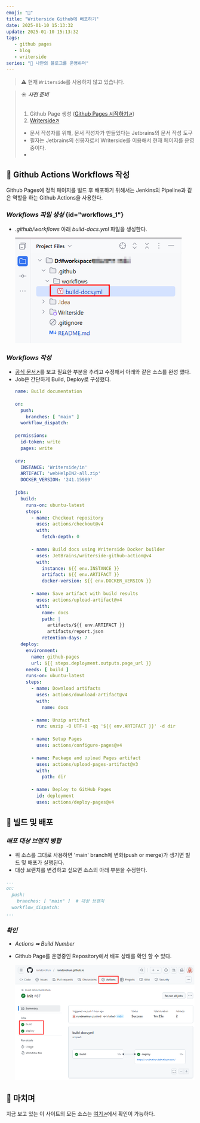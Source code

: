 ```yaml
---
emoji: "🐳"
title: "Writerside Github에 배포하기"
date: 2025-01-10 15:13:32
update: 2025-01-10 15:13:32
tags:
   - github pages
   - blog
   - writerside
series: "📝 나만의 블로그를 운영하며"
---
```


> ⚠️ 현재 `Writerside`를 사용하지 않고 있습니다.

> ☀️ ***사전 준비***
> <br/><br/>
> 1. Github Page 생성 ([Github Pages 시작하기↗](https://6developer.com/github-pages-start.html))
> 2. [Writerside↗](https://www.jetbrains.com/ko-kr/writerside/)
>  - 문서 작성자를 위해, 문서 작성자가 만들었다는 Jetbrains의 문서 작성 도구
>  - 필자는 Jetbrains의 신봉자로서 Writerside를 이용해서 현재 페이지를 운영중이다.
>  - 

## 📝 Github Actions Workflows 작성
Github Pages에 정적 페이지를 빌드 후 배포하기 위해서는 Jenkins의 Pipeline과 같은 역할을 하는 Github Actions을 사용한다.

### ***Workflows 파일 생성*** {id="workflows_1"}
- _.github/workflows_ 아래 _build-docs.yml_ 파일을 생성한다.

   ![](../images/20241205_163053.png)

### ***Workflows 작성***
- [공식 문서↗](https://www.jetbrains.com/help/writerside/deploy-docs-to-github-pages.html#build)를 보고 필요한 부분을 추리고 수정해서 아래와 같은 소스를 완성 했다.
- Job은 간단하게 Build, Deploy로 구성했다.
    ```yaml
    name: Build documentation
    
    on:
      push:
        branches: [ "main" ]
      workflow_dispatch:
    
    permissions:
      id-token: write
      pages: write
    
    env:
      INSTANCE: 'Writerside/in'
      ARTIFACT: 'webHelpIN2-all.zip'
      DOCKER_VERSION: '241.15989'
    
    jobs:
      build:
        runs-on: ubuntu-latest
        steps:
          - name: Checkout repository
            uses: actions/checkout@v4
            with:
              fetch-depth: 0
    
          - name: Build docs using Writerside Docker builder
            uses: JetBrains/writerside-github-action@v4
            with:
              instance: ${{ env.INSTANCE }}
              artifact: ${{ env.ARTIFACT }}
              docker-version: ${{ env.DOCKER_VERSION }}
    
          - name: Save artifact with build results
            uses: actions/upload-artifact@v4
            with:
              name: docs
              path: |
                artifacts/${{ env.ARTIFACT }}
                artifacts/report.json
              retention-days: 7
      deploy:
        environment:
          name: github-pages
          url: ${{ steps.deployment.outputs.page_url }}
        needs: [ build ]
        runs-on: ubuntu-latest
        steps:
          - name: Download artifacts
            uses: actions/download-artifact@v4
            with:
              name: docs
    
          - name: Unzip artifact
            run: unzip -O UTF-8 -qq '${{ env.ARTIFACT }}' -d dir
    
          - name: Setup Pages
            uses: actions/configure-pages@v4
    
          - name: Package and upload Pages artifact
            uses: actions/upload-pages-artifact@v3
            with:
              path: dir
    
          - name: Deploy to GitHub Pages
            id: deployment
            uses: actions/deploy-pages@v4
    ```

## 🚀 빌드 및 배포

### ***배포 대상 브랜치 병합***
- 위 소스를 그대로 사용하면 'main' branch에 변화(push or merge)가 생기면 빌드 및 배포가 실행된다.
- 대상 브랜치를 변경하고 싶으면 소스의 아래 부분을 수정한다.
```yaml
...
on:
  push:
    branches: [ "main" ]  # 대상 브랜치 
  workflow_dispatch:
...
```

### ***확인***
- *Actions ➡ Build Number*
- Github Page를 운영중인 Repository에서 배포 상태를 확인 할 수 있다.

   ![](../images/20241205_165648.png)

## 👋 마치며
지금 보고 있는 이 사이트의 모든 소스는 [여기↗](https://github.com/rundevelrun/rundevelrun.github.io)에서 확인이 가능하다.

